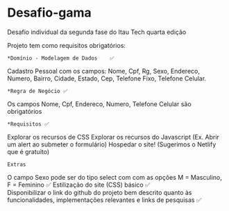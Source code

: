 # Desafio-gama
Desafio individual da segunda fase do Itau Tech quarta edição

Projeto tem como requisitos obrigatórios: 

    *Domínio - Modelagem de Dados    ✅
Cadastro Pessoal com os campos: Nome,
Cpf, Rg, Sexo, Endereco, Numero, Bairro,
 Cidade, Estado, Cep, Telefone Fixo, Telefone Celular.    

    *Regra de Negócio ✅
Os campos Nome, Cpf, Endereco, Numero, Telefone Celular são obrigatórios 

    *Requisitos ✅
Explorar os recursos de CSS
Explorar os recursos do Javascript (Ex. Abrir um alert ao submeter o formulário)
Hospedar o site! (Sugerimos o Netlify que é gratuito) 

    Extras
O campo Sexo pode ser do tipo select com com as opções M = Masculino, F = Feminino ✅
Estilização do site (CSS) básico  ✅  
Disponibilizar o link do github do projeto bem descrito quanto às funcionalidades, implementações relevantes e links de pesquisas ✅